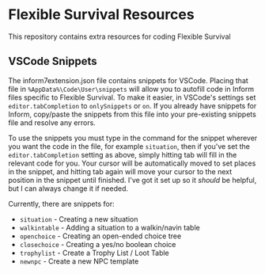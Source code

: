 # Flexible Survival Resources
This repository contains extra resources for coding Flexible Survival

## VSCode Snippets
The inform7extension.json file contains snippets for VSCode. Placing that file in `%AppData%\Code\User\snippets` will allow you to autofill code in Inform files specific to Flexible Survival. To make it easier, in VSCode's settings set `editor.tabCompletion` to `onlySnippets` or `on`. If you already have snippets for Inform, copy/paste the snippets from this file into your pre-existing snippets file and resolve any errors.

To use the snippets you must type in the command for the snippet wherever you want the code in the file, for example `situation`, then if you've set the `editor.tabCompletion` setting as above, simply hitting tab will fill in the relevant code for you. Your cursor will be automatically moved to set places in the snippet, and hitting tab again will move your cursor to the next position in the snippet until finished. I've got it set up so it *should* be helpful, but I can always change it if needed.

Currently, there are snippets for:
- `situation` - Creating a new situation
- `walkintable` - Adding a situation to a walkin/navin table
- `openchoice` - Creating an open-ended choice tree
- `closechoice` - Creating a yes/no boolean choice
- `trophylist` - Create a Trophy List / Loot Table
- `newnpc` - Create a new NPC template